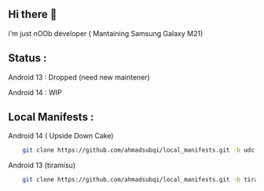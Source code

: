 Hi there 👋
---------
i'm just nOOb developer ( Mantaining Samsung Galaxy M21)

Status :
--------
Android 13 : Dropped (need new maintener)

Android 14 : WIP

Local Manifests :
------------
Android 14 ( Upside Down Cake)
```bash
    git clone https://github.com/ahmadsubqi/local_manifests.git -b udc .repo/local_manifests
```
Android 13 (tiramisu)
```bash
    git clone https://github.com/ahmadsubqi/local_manifests.git -b tiramisu .repo/local_manifests
```
